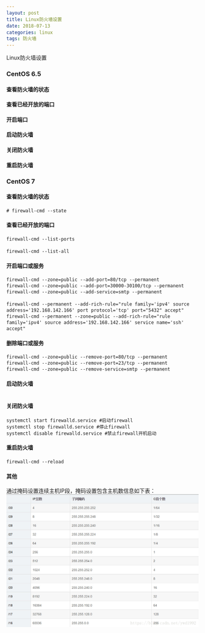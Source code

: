 ```yaml
---
layout: post
title: Linux防火墙设置
date: 2018-07-13
categories: linux
tags: 防火墙
---
```

Linux防火墙设置

### CentOS 6.5

#### 查看防火墙的状态

#### 查看已经开放的端口

#### 开启端口

#### 启动防火墙

#### 关闭防火墙

#### 重启防火墙


### CentOS 7

#### 查看防火墙的状态

```
# firewall-cmd --state
```

#### 查看已经开放的端口

```
firewall-cmd --list-ports

firewall-cmd --list-all
```

#### 开启端口或服务

```
firewall-cmd --zone=public --add-port=80/tcp --permanent
firewall-cmd --zone=public --add-port=30000-30100/tcp --permanent
firewall-cmd --zone=public --add-service=smtp --permanent

firewall-cmd --permanent --add-rich-rule="rule family='ipv4' source address='192.168.142.166' port protocol='tcp' port="5432" accept"
firewall-cmd --permanent --zone=public --add-rich-rule="rule family='ipv4' source address='192.168.142.166' service name='ssh' accept"

```
#### 删除端口或服务

```
firewall-cmd --zone=public --remove-port=80/tcp --permanent
firewall-cmd --zone=public --remove-port=23/tcp --permanent
firewall-cmd --zone=public --remove-service=smtp --permanent

```
#### 启动防火墙

```

```

#### 关闭防火墙

```
systemctl start firewalld.service #启动firewall
systemctl stop firewalld.service #停止firewall
systemctl disable firewalld.service #禁止firewall开机启动
```

#### 重启防火墙

```
firewall-cmd --reload
```


#### 其他

通过掩码设置连续主机IP段，掩码设置包含主机数信息如下表：
![](/images/posts/linux/firewall_mask.jpg)
